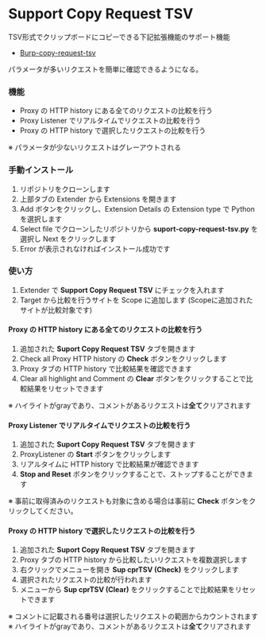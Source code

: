 # Support Copy Request TSV

TSV形式でクリップボードにコピーできる下記拡張機能のサポート機能  
* [Burp-copy-request-tsv](https://github.com/toubaru/burp-copy-request-tsv)

パラメータが多いリクエストを簡単に確認できるようになる。

### 機能

* Proxy の HTTP history にある全てのリクエストの比較を行う
* Proxy Listener でリアルタイムでリクエストの比較を行う
* Proxy の HTTP history で選択したリクエストの比較を行う

※ パラメータが少ないリクエストはグレーアウトされる

### 手動インストール

1. リポジトリをクローンします
1. 上部タブの Extender から Extensions を開きます
1. Add ボタンをクリックし、Extension Details の Extension type で Python を選択します
1. Select file でクローンしたリポジトリから **suport-copy-request-tsv.py** を選択し Next をクリックします
1. Error が表示されなければインストール成功です

### 使い方

1. Extender で **Support Copy Request TSV** にチェックを入れます
1. Target から比較を行うサイトを Scope に追加します (Scopeに追加されたサイトが比較対象です)

#### Proxy の HTTP history にある全てのリクエストの比較を行う

1. 追加された **Suport Copy Request TSV** タブを開きます
1. Check all Proxy HTTP history の **Check** ボタンをクリックします
1. Proxy タブの HTTP history で比較結果を確認できます
1. Clear all highlight and Comment の **Clear** ボタンをクリックすることで比較結果をリセットできます

※ ハイライトがgrayであり、コメントがあるリクエストは**全て**クリアされます

#### Proxy Listener でリアルタイムでリクエストの比較を行う

1. 追加された **Suport Copy Request TSV** タブを開きます
1. ProxyListener の **Start** ボタンをクリックします
1. リアルタイムに HTTP history で比較結果が確認できます
1. **Stop and Reset** ボタンをクリックすることで、ストップすることができます

※ 事前に取得済みのリクエストも対象に含める場合は事前に **Check** ボタンをクリックしてください。

#### Proxy の HTTP history で選択したリクエストの比較を行う

1. 追加された **Suport Copy Request TSV** タブを開きます
1. Proxy タブの HTTP history から比較したいリクエストを複数選択します
1. 右クリックでメニューを開き **Sup cprTSV (Check)** をクリックします
1. 選択されたリクエストの比較が行われます
1. メニューから **Sup cprTSV (Clear)** をクリックすることで比較結果をリセットできます

※ コメントに記載される番号は選択したリクエストの範囲からカウントされます  
※ ハイライトがgrayであり、コメントがあるリクエストは**全て**クリアされます